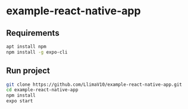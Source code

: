 # example-react-native-app

## Requirements
```bash
apt install npm
npm install -g expo-cli
```

## Run project

```bash
git clone https://github.com/LlimaV10/example-react-native-app.git
cd example-react-native-app
npm install
expo start
```
